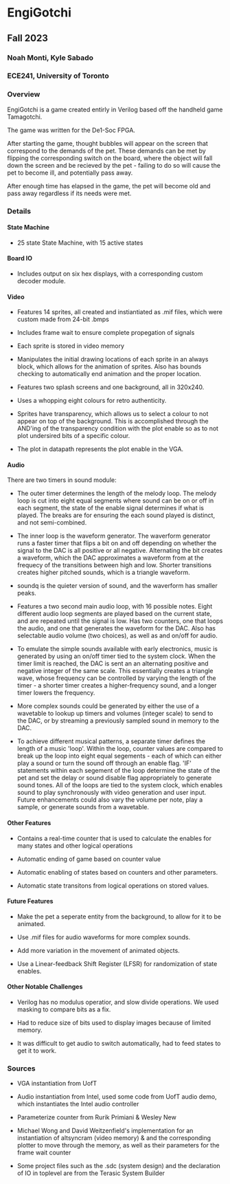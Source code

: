 # EngiGotchi
## Fall 2023
### Noah Monti, Kyle Sabado
### ECE241, University of Toronto

### Overview
EngiGotchi is a game created entirly in Verilog based off the handheld game Tamagotchi.

The game was written for the De1-Soc FPGA.

After starting the game, thought bubbles will appear on the screen that correspond to the demands of the pet. These demands can be met by flipping the corresponding switch on the board, where the object will fall down the screen and be recieved by the pet - failing to do so will cause the pet to become ill, and potentially pass away.

After enough time has elapsed in the game, the pet will become old and pass away regardless if its needs were met.

### Details

#### State Machine
- 25 state State Machine, with 15 active states

#### Board IO
- Includes output on six hex displays, with a corresponding custom decoder module.

#### Video
- Features 14 sprites, all created and instiantiated as .mif files, which were custom made from 24-bit .bmps

- Includes frame wait to ensure complete propegation of signals

- Each sprite is stored in video memory

- Manipulates the initial drawing locations of each sprite in an always block, which allows for the animation of sprites. Also has bounds checking to automatically end animation and the proper location.

- Features two splash screens and one background, all in 320x240.

- Uses a whopping eight colours for retro authenticity.

- Sprites have transparency, which allows us to select a colour to not appear on top of the background. This is accomplished through the AND'ing of the transparency condition with the plot enable so as to not plot undersired bits of a specific colour.

- The plot in datapath represents the plot enable in the VGA.

#### Audio 

There are two timers in sound module:

- The outer timer determines the length of the melody loop. The melody loop is cut into eight equal segments where sound can be on or off in each segment, the state of the enable signal determines if what is played. The breaks are for ensuring the each sound played is distinct, and not semi-combined.

- The inner loop is the waveform generator. The waverform generator runs a faster timer that flips a bit on and off depending on whether the signal to the DAC is all positive or all negative. Alternating the bit creates a waveform, which the DAC approximates a waveform from at the frequecy of the transitions between high and low. Shorter transitions creates higher pitched sounds, which is a triangle waveform.

- soundq is the quieter version of sound, and the waverform has smaller peaks.

- Features a two second main audio loop, with 16 possible notes.
Eight different audio loop segments are played based on the current state, and are repeated until the signal is low.
Has two counters, one that loops the audio, and one that generates the waveform for the DAC.
Also has selectable audio volume (two choices), as well as and on/off for audio.

- To emulate the simple sounds available with early electronics, music is generated by using an 
on/off timer tied to the system clock. When the timer limit is reached, the DAC is sent an
an alternating positive and negative integer of the same scale. This essentially creates a triangle
wave, whose frequency can be controlled by varying the length of the timer - a shorter timer
creates a higher-frequency sound, and a longer timer lowers the frequency.

- More complex sounds could be generated by either the use of a wavetable to lookup up timers and
volumes (integer scale) to send to the DAC, or by streaming a previously sampled sound in memory
to the DAC.

- To achieve different musical patterns, a separate timer defines the length of a music 'loop'.
Within the loop, counter values are compared to break up the loop into eight equal segements - each
of which can either play a sound or turn the sound off through an enable flag. 'IF' statements within
each segement of the loop determine the state of the pet and set the delay or sound disable flag
appropriately to generate sound tones. All of the loops are tied to the system clock, which 
enables sound to play synchronously with video generation and user input. Future enhancements
could also vary the volume per note, play a sample, or generate sounds from a wavetable.

#### Other Features
- Contains a real-time counter that is used to calculate the enables for many states and other logical operations

- Automatic ending of game based on counter value

- Automatic enabling of states based on counters and other parameters.

- Automatic state transitons from logical operations on stored values.

#### Future Features
- Make the pet a seperate entity from the background, to allow for it to be animated.

- Use .mif files for audio waveforms for more complex sounds.

- Add more variation in the movement of animated objects.

- Use a Linear-feedback Shift Register (LFSR) for randomization of state enables.

#### Other Notable Challenges
- Verilog has no modulus operatior, and slow divide operations. We used masking to compare bits as a fix.

- Had to reduce size of bits used to display images because of limited memory.

- It was difficult to get audio to switch automatically, had to feed states to get it to work.

### Sources
- VGA instantiation from UofT
  
- Audio instantiation from Intel, used some code from UofT audio demo, which instantiates the Intel audio controller

- Parameterize counter from Rurik Primiani & Wesley New

- Michael Wong and David Weitzenfield's implementation for an instantiation of altsyncram (video memory) & and the corresponding plotter to move through the memory, as well as their parameters for the frame wait counter

- Some project files such as the .sdc (system design) and the declaration of IO in toplevel are from the Terasic System Builder



